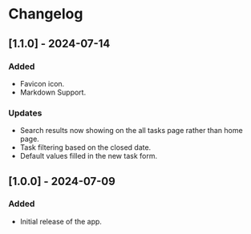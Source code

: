 # Changelog

## [1.1.0] - 2024-07-14

### Added

- Favicon icon.
- Markdown Support.

### Updates

- Search results now showing on the all tasks page rather than home page.
- Task filtering based on the closed date.
- Default values filled in the new task form.

## [1.0.0] - 2024-07-09

### Added

- Initial release of the app.

